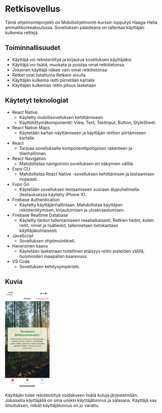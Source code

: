 # Retkisovellus

Tämä ohjelmointiprojekti on Mobiiliohjelmointi-kurssin lopputyö Haaga-Helia ammattikorkeakoulussa. Sovelluksen pääideana on tallentaa käyttäjän kulkemia reittejä.

## Toiminnallisuudet
- Käyttäjä voi rekisteröityä ja kirjautua sovelluksen käyttäjäksi
- Käyttäjä voi lisätä, muokata ja poistaa omat retkitietonsa
- Jokainen käyttäjä näkee vain omat retkitietonsa
- Retket ovat listattuina Retkeni-sivulla
- Käyttäjän kulkema reitti piirretään kartalle
- Käyttäjän kulkeman reitin pituus lasketaan

## Käytetyt teknologiat
- React Native
  - Käytetty mobiilisovelluksen kehittämiseen.
  - Käyttöliittymäkomponentit: View, Text, TextInput, Button, StyleSheet.
- React Native Maps
  - Käytetään kartan näyttämiseen ja käyttäjän reittien piirtämiseen kartalle.
- React
  - Tarjoaa sovellukselle komponenttipohjaisen rakenteen ja tilanhallinnan.
- React Navigation
  - Mahdollistaa navigoinnin sovelluksen eri näkymien välillä.
- Expo CLI
  - Mahdollistaa React Native -sovelluksen kehittämisen ja testaamisen nopeasti.
- Expo Go
  - Käytetään sovelluksen testaamiseen suoraan älypuhelimella (testauksessa käytetty iPhone X).
- Firebase Authentication
  - Käytetty käyttäjänhallintaan. Mahdollistaa käyttäjien rekisteröitymisen, kirjautumisen ja uloskirjautumisen.
- Firebase Realtime Database
  - Käytetty tiedon tallentamiseen reaaliaikaisesti. Retkien tiedot, kuten reitit, nimet ja lisätiedot, tallennetaan tietokantaan käyttäjäkohtaisesti.
- JavaScript
  - Sovelluksen ohjelmointikieli.
- Haversinen kaava
  - Käytetään laskemaan todellinen etäisyys reitin pisteiden välillä, huomioiden maapallon kaarevuus.
- VS Code
  - Sovelluksen kehitysympäristö.

## Kuvia

![Rekisteröidy](images/IMG_1277.PNG)
<p></p>
Käyttäjän tulee rekisteröityä voidakseen lisätä kuluja järjestelmään. Jokaisella käyttäjällä on oma uniikki käyttäjätunnus ja salasana. Käyttäjä saa
ilmoituksen, mikäli käyttäjätunnus on jo varattu.
<p></p>

